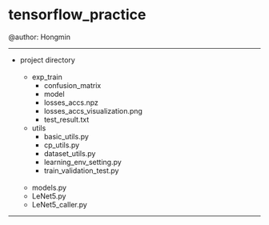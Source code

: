 # tensorflow_practice<br>

@author: Hongmin<br>


---

- project directory <br><br>  
    - exp_train<br>
        - confusion_matrix<br>  
        - model<br>  
        - losses_accs.npz<br>  
        - losses_accs_visualization.png<br>  
        - test_result.txt<br>   
    - utils<br>
        - basic_utils.py<br>
        - cp_utils.py<br>
        - dataset_utils.py<br>
        - learning_env_setting.py<br>
        - train_validation_test.py<br><br>  
    - models.py<br>
    - LeNet5.py<br>
    - LeNet5_caller.py<br>
    



---

